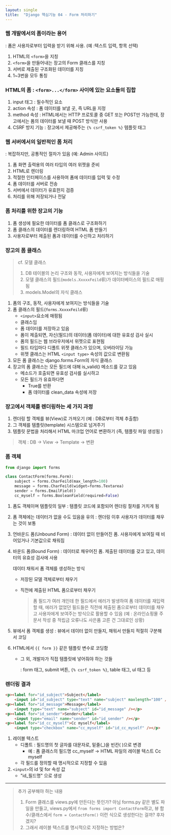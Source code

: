 ```yaml
---
layout: single
title:  "Django 핵심기능 04 - Form 처리하기"
---
```




### 웹 개발에서의 폼이라는 용어

: 폼은 사용자로부터 입력을 받기 위해 사용. (예 :텍스트 입력, 항목 선택)

1. HTML의 `<form>`을 지칭
2. `<form>`을 만들어내는 장고의 Form 클래스를 지칭
3. 서버로 제출된 구조화된 데이터를 지칭
4. 1~3번을 모두 통칭

### HTML의 폼 : `<form>...</form>` 사이에 있는 요소들의 집합

1. input 태그 : 필수적인 요소
2. action 속성 : 폼 데이터를 보낼 곳, 즉 URL을 지정
3. method 속성 : HTML에서는 HTTP 프로토콜 중 GET 또는 POST만 가능한데, 장고에서는 폼의 데이터를 보낼 때 POST 방식만 사용
4. CSRF 방지 기능 : 장고에서 제공해주는 `{% csrf_token %}` 템플릿 태그

### 웹 서버에서의 일반적인 폼 처리

: 복잡하지만, 공통적인 절차가 있음 (예: Admin 사이트)

1. 폼 화면 출력용의 여러 타입의 여러 위젯을 준비
2. HTML로 렌더링
3. 적절한 인터페이스를 사용하여 폼에 데이터를 입력 및 수정
4. 폼 데이터를 서버로 전송
5. 서버에서 데이터가 유효한지 검증
6. 처리를 위해 저장되거나 전달

### 폼 처리를 위한 장고의 기능

1. 폼 생성에 필요한 데이터를 폼 클래스로 구조화하기
2. 폼 클래스의 데이터를 렌더링하여 HTML 폼 만들기
3. 사용자로부터 제출된 폼과 데이터를 수신하고 처리하기

### 장고의 폼 클래스 

> cf. 모델 클래스
>
> 1. DB 테이블의 논리 구조와 동작, 사용자에게 보여지는 방식들을 기술
> 2. 모델 클래스의 필드(`models.XxxxxFeild`류)가 데이터베이스의 필드로 매핑됨
> 3. models.Model의 자식 클래스

1. 폼의 구조, 동작, 사용자에게 보여지는 방식들을 기술
2. 폼 클래스의 필드(`forms.XxxxxFeild`류)
   - `<input>`요소에 매핑됨
   - 클래스임
   - 폼 데이터를 저장하고 있음
   - 폼이 제출되면, 자신(필드)의 데이터(폼 데이터)에 대한 유효성 검사 실시
   - 폼의 필드는 웹 브라우저에서 위젯으로 표현됨
   - 필드 타입마다 디폴트 위젯 클래스가 있으며, 오버라이딩 가능
   - 위젯 클래스는 HTML `<input type>` 속성의 값으로 변환됨
3. 모든 폼 클래스는 django.forms.Form의 자식 클래스
4. 장고의 폼 클래스는 모든 필드에 대해 is_valid() 메소드를 갖고 있음
   - 메소드가 호출되면 유효성 검사를 실시하고
   - 모든 필드가 유효하다면
     - True를 반환
     - 폼 데이터를 clean_data 속성에 저장

### 장고에서 객체를 렌더링하는 세 가지 과정

1. 렌더링 할 객체를 뷰(View)로 가져오기 (예 : DB로부터 객체 추출함)
2. 그 객체를 템플릿(template) 시스템으로 넘겨주기
3. 템플릿 문법을 처리해서 HTML 마크업 언어로 변환하기 (즉, 템플릿 파일 생성됨 )

> 객체 : DB → View → Template → 변환

### 폼 객체

``` python
from django import forms

class ContactForm(forms.Form):
    subject = forms.CharFeild(max_length=100)
    message = forms.CharFeild(widget=forms.Textarea)
    sender = forms.EmailField()
    cc_myself = forms.BooleanField(required=False)
```

1. 폼도 객체이며 템플릿의 일부 : 템플릿 코드에 포함되어 렌더링 절차를 거치게 됨

2. 폼 객체에는 데이터가 없을 수도 있음을 유의 : 렌더링 이후 사용자가 데이터를 채우는 것이 보통

3. 언바운드 폼(Unbound Form) : 데이터 없이 만들어진 폼. 사용자에게 보여질 때 비어있거나 기본값으로 채워짐

4. 바운드 폼(Bound Form) : 데이터로 채우어진 폼. 제출된 데이터를 갖고 있고, 데이터의 유효성 검사에 사용

   데이터 채워서 폼 객체를 생성하는 방식

   - 저장된 모델 객체로부터 채우기

   - 직전에 제출된 HTML 폼으로부터 채우기

     > 폼 필드가 여러 개인데 한 필드에서 에러가 발생하여 폼 데이터를 재입력할 때, 에러가 없었던 필드들은 직전에 제출된 폼으로부터 데이터를 채우고 사용자에게 보여주는 방식으로 활용할 수 있음 (예 : 온라인쇼핑몰 주문서 작성 중 적립금 오류나도 사은품 고른 건 그대로인 상황)

5. 뷰에서 폼 객체를 생성 : 뷰에서 데이터 없이 만들지, 채워서 만들지 적절히 구분해서 코딩

6. HTML에서 `{{ form }}` 같은 템플릿 변수로 코딩함

   - 그 외, 개발자가 직접 템플릿에 넣어줘야 하는 것들

     : form 태그, submit 버튼, `{% csrf_token %}`, table 태그, ul 태그 등

### 렌더링 결과

```html
<p><label for="id_subject">Subject</label>
    <input id="id_subject" type="text" name="subject" maxlength="100" /></p>
<p><label for="id_message">Message</label>
    <input type="text" name="subject" id="id_message" /></p>
<p><label for="id_sender">Sender</label>
    <input type="email" name="sender" id="id_sender" /></p>
<p><label for="id_cc_myself">Cc myself</label>
    <input type="checkbox" name="cc_myself" id="id_cc_myself" /></p>
```

1. 레이블 텍스트
   - 디폴트 : 필드명의 첫 글자를 대문자로, 밑줄(_)을 빈칸( )으로 변경
     - 예 : 폼 클래스의 필드명 cc_myself → HTML 파일의 레이블 텍스트 Cc myself
   - 각 필드를 정의할 때 명시적으로 지정할 수 있음
2. `<input>`의 id 및 for 속성 값
   - "id_필드명" 으로 생성





-----------

> 추가 공부해야 하는 내용
>
> 1. Form 클래스를 views.py에 만든다는 뜻인가? 아님 forms.py 같은 별도 파일을 만들고, views.py에서 `from forms import ContactForm`하고, 뷰 함수/클래스에서 `form = ContactForm()` 이런 식으로 생성한다는 걸까? 후자겠지?
> 2. 그래서 레이블 텍스트를 명시적으로 지정하는 방법은?